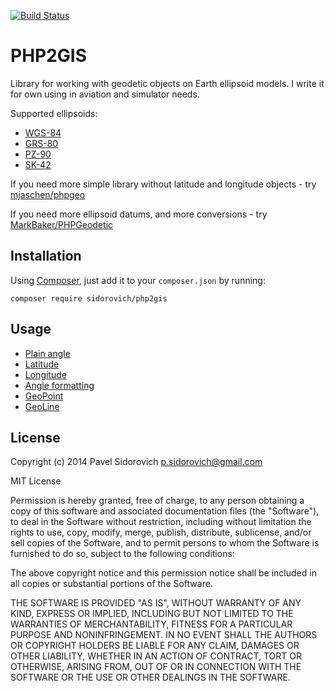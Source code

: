 [![Build Status](https://travis-ci.org/sidorovich/php2gis.svg?branch=plane-angle)](https://travis-ci.org/sidorovich/php2gis)

PHP2GIS
=======

Library for working with geodetic objects on Earth ellipsoid models. I write it for own using in aviation and simulator needs.

Supported ellipsoids:
- [WGS-84](https://en.wikipedia.org/wiki/World_Geodetic_System)
- [GRS-80](https://en.wikipedia.org/wiki/World_Geodetic_System)
- [PZ-90](https://ru.wikipedia.org/wiki/%D0%9F%D0%97-90)
- [SK-42](https://en.wikipedia.org/wiki/SK-42_reference_system)

If you need more simple library without latitude and longitude objects - try [mjaschen/phpgeo](https://github.com/mjaschen/phpgeo)

If you need more ellipsoid datums, and more conversions - try [MarkBaker/PHPGeodetic](https://github.com/MarkBaker/PHPGeodetic)
    
## Installation
    
Using [Composer](https://getcomposer.org), just add it to your `composer.json` by running:

```
composer require sidorovich/php2gis
```

## Usage

- [Plain angle](docs/plain-angle.md)
- [Latitude](docs/latitude.md)
- [Longitude](docs/longitude.md)
- [Angle formatting](docs/angle-formatting.md)
- [GeoPoint](docs/geopoint.md)
- [GeoLine](docs/geoline.md)

## License

Copyright (c) 2014 Pavel Sidorovich <p.sidorovich@gmail.com>

MIT License

Permission is hereby granted, free of charge, to any person obtaining
a copy of this software and associated documentation files (the
"Software"), to deal in the Software without restriction, including
without limitation the rights to use, copy, modify, merge, publish,
distribute, sublicense, and/or sell copies of the Software, and to
permit persons to whom the Software is furnished to do so, subject to
the following conditions:

The above copyright notice and this permission notice shall be
included in all copies or substantial portions of the Software.

THE SOFTWARE IS PROVIDED "AS IS", WITHOUT WARRANTY OF ANY KIND,
EXPRESS OR IMPLIED, INCLUDING BUT NOT LIMITED TO THE WARRANTIES OF
MERCHANTABILITY, FITNESS FOR A PARTICULAR PURPOSE AND
NONINFRINGEMENT. IN NO EVENT SHALL THE AUTHORS OR COPYRIGHT HOLDERS BE
LIABLE FOR ANY CLAIM, DAMAGES OR OTHER LIABILITY, WHETHER IN AN ACTION
OF CONTRACT, TORT OR OTHERWISE, ARISING FROM, OUT OF OR IN CONNECTION
WITH THE SOFTWARE OR THE USE OR OTHER DEALINGS IN THE SOFTWARE.
